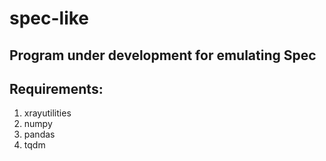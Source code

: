 # spec-like
## Program under development for emulating Spec

## Requirements:

1. xrayutilities
2. numpy
3. pandas
4. tqdm

